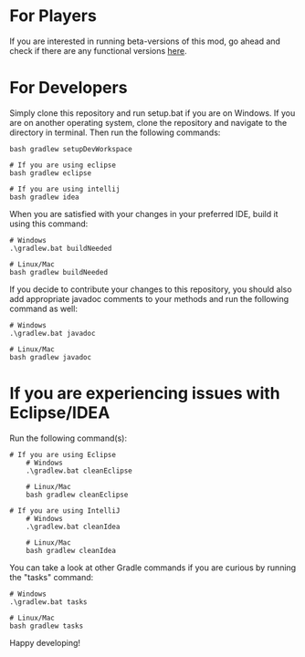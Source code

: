 # For Players
If you are interested in running beta-versions of this mod, go ahead and check if there are any functional versions [here](https://github.com/Elementia/Elementia/releases).

# For Developers
Simply clone this repository and run setup.bat if you are on Windows. If you are on another operating system, clone the repository and navigate to the directory in terminal. Then run the following commands:
```
bash gradlew setupDevWorkspace

# If you are using eclipse
bash gradlew eclipse

# If you are using intellij
bash gradlew idea
```

When you are satisfied with your changes in your preferred IDE, build it using this command:
```
# Windows
.\gradlew.bat buildNeeded

# Linux/Mac
bash gradlew buildNeeded
```

If you decide to contribute your changes to this repository, you should also add appropriate javadoc comments to your methods and run the following command as well:
```
# Windows
.\gradlew.bat javadoc

# Linux/Mac
bash gradlew javadoc
```

# If you are experiencing issues with Eclipse/IDEA

Run the following command(s):
```
# If you are using Eclipse
	# Windows
	.\gradlew.bat cleanEclipse

	# Linux/Mac
	bash gradlew cleanEclipse

# If you are using IntelliJ
	# Windows
	.\gradlew.bat cleanIdea

	# Linux/Mac
	bash gradlew cleanIdea
```

You can take a look at other Gradle commands if you are curious by running the "tasks" command:
```
# Windows
.\gradlew.bat tasks

# Linux/Mac
bash gradlew tasks
```

Happy developing!